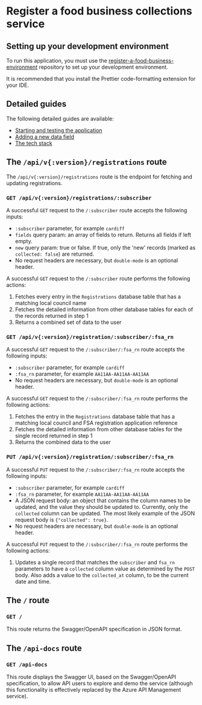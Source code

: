 # Register a food business collections service

## Setting up your development environment

To run this application, you must use the [register-a-food-business-environment](https://github.com/FoodStandardsAgency/register-a-food-business-environment) repository to set up your development environment.

It is recommended that you install the Prettier code-formatting extension for your IDE.

## Detailed guides

The following detailed guides are available:

- [Starting and testing the application](./docs/contribution-guidelines/starting-testing-the-app.md)
- [Adding a new data field](./docs/contribution-guidelines/adding-a-new-data-field.md)
- [The tech stack](./docs/contribution-guidelines/the-tech-stack.md)

## The `/api/v{:version}/registrations` route

The `/api/v{:version}/registrations` route is the endpoint for fetching and updating registrations.

### `GET /api/v{:version}/registrations/:subscriber`

A successful `GET` request to the `/:subscriber` route accepts the following inputs:

- `:subscriber` parameter, for example `cardiff`
- `fields` query param: an array of fields to return. Returns all fields if left empty.
- `new` query param: true or false. If true, only the 'new' records (marked as `collected: false`) are returned.
- No request headers are necessary, but `double-mode` is an optional header.

A successful `GET` request to the `/:subscriber` route performs the following actions:

1. Fetches every entry in the `Registrations` database table that has a matching local council name
2. Fetches the detailed information from other database tables for each of the records returned in step 1
3. Returns a combined set of data to the user

### `GET /api/v{:version}/registration/:subscriber/:fsa_rn`

A successful `GET` request to the `/:subscriber/:fsa_rn` route accepts the following inputs:

- `:subscriber` parameter, for example `cardiff`
- `:fsa_rn` parameter, for example `AA11AA-AA11AA-AA11AA`
- No request headers are necessary, but `double-mode` is an optional header.

A successful `GET` request to the `/:subscriber/:fsa_rn` route performs the following actions:

1. Fetches the entry in the `Registrations` database table that has a matching local council and FSA registration application reference
2. Fetches the detailed information from other database tables for the single record returned in step 1
3. Returns the combined data to the user

### `PUT /api/v{:version}/registration/:subscriber/:fsa_rn`

A successful `PUT` request to the `/:subscriber/:fsa_rn` route accepts the following inputs:

- `:subscriber` parameter, for example `cardiff`
- `:fsa_rn` parameter, for example `AA11AA-AA11AA-AA11AA`
- A JSON request body: an object that contains the column names to be updated, and the value they should be updated to. Currently, only the `collected` column can be updated. The most likely example of the JSON request body is `{"collected": true}`.
- No request headers are necessary, but `double-mode` is an optional header.

A successful `PUT` request to the `/:subscriber/:fsa_rn` route performs the following actions:

1. Updates a single record that matches the `subscriber` and `fsa_rn` parameters to have a `collected` column value as determined by the `POST` body. Also adds a value to the `collected_at` column, to be the current date and time.

## The `/` route

### `GET /`

This route returns the Swagger/OpenAPI specification in JSON format.

## The `/api-docs` route

### `GET /api-docs`

This route displays the Swagger UI, based on the Swagger/OpenAPI specification, to allow API users to explore and demo the service (although this functionality is effectively replaced by the Azure API Management service).
